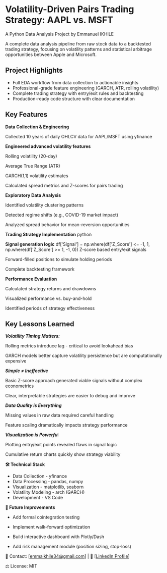 # Volatility-Driven Pairs Trading Strategy: AAPL vs. MSFT
A Python Data Analysis Project by Emmanuel IKHILE

 A complete data analysis pipeline from raw stock data to a backtested trading strategy, focusing on volatility patterns and statistical arbitrage opportunities between Apple and Microsoft.

## Project Highlights

- Full EDA workflow from data collection to actionable insights
- Professional-grade feature engineering (GARCH, ATR, rolling volatility)
- Complete trading strategy with entry/exit rules and backtesting
- Production-ready code structure with clear documentation

## Key Features

**Data Collection & Engineering**

Collected 10 years of daily OHLCV data for AAPL/MSFT using yfinance


**Engineered advanced volatility features**

Rolling volatility (20-day)

Average True Range (ATR)

GARCH(1,1) volatility estimates

Calculated spread metrics and Z-scores for pairs trading


**Exploratory Data Analysis**

Identified volatility clustering patterns

Detected regime shifts (e.g., COVID-19 market impact)

Analyzed spread behavior for mean-reversion opportunities


**Trading Strategy Implementation**
python

**Signal generation logic**
df['Signal'] = np.where(df['Z_Score'] <= -1, 1, 
                      np.where(df['Z_Score'] >= 1, -1, 0))
Z-score based entry/exit signals

Forward-filled positions to simulate holding periods

Complete backtesting framework


**Performance Evaluation**

Calculated strategy returns and drawdowns

Visualized performance vs. buy-and-hold

Identified periods of strategy effectiveness


## Key Lessons Learned
***Volatility Timing Matters:***

Rolling metrics introduce lag - critical to avoid lookahead bias

GARCH models better capture volatility persistence but are computationally expensive


***Simple ≠ Ineffective***

Basic Z-score approach generated viable signals without complex econometrics

Clear, interpretable strategies are easier to debug and improve


***Data Quality is Everything***

Missing values in raw data required careful handling

Feature scaling dramatically impacts strategy performance


***Visualization is Powerfu***l

Plotting entry/exit points revealed flaws in signal logic

Cumulative return charts quickly show strategy viability


**🛠️ Technical Stack**


- Data Collection	- yfinance
- Data Processing -	pandas, numpy
- Visualization	- matplotlib, seaborn
- Volatility Modeling	- arch (GARCH)
- Development	- VS Code


**🚧 Future Improvements**

- Add formal cointegration testing

- Implement walk-forward optimization

- Build interactive dashboard with Plotly/Dash

- Add risk management module (position sizing, stop-loss)


📧 Contact: [emmaikhile34@gmail.com] | 🔗 [[LinkedIn Profile](https://www.linkedin.com/in/emmanuel-ikhile-2436b0258)]

⚖️ License: MIT
